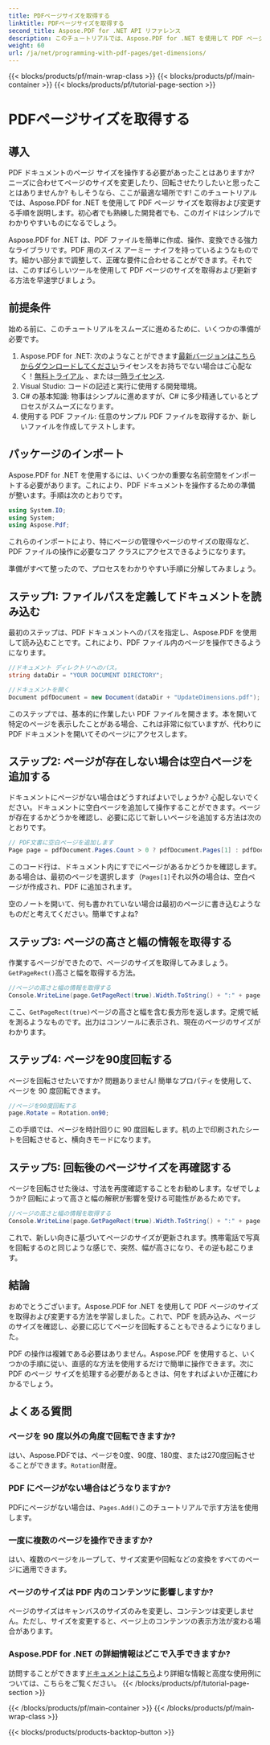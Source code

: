 ```yaml
---
title: PDFページサイズを取得する
linktitle: PDFページサイズを取得する
second_title: Aspose.PDF for .NET API リファレンス
description: このチュートリアルでは、Aspose.PDF for .NET を使用して PDF ページのサイズを取得し、操作を実行する方法について説明します。プロセス全体をガイドする詳細な手順が提供されます。
weight: 60
url: /ja/net/programming-with-pdf-pages/get-dimensions/
---
```


{{< blocks/products/pf/main-wrap-class >}}
{{< blocks/products/pf/main-container >}}
{{< blocks/products/pf/tutorial-page-section >}}

# PDFページサイズを取得する

## 導入

PDF ドキュメントのページ サイズを操作する必要があったことはありますか? ニーズに合わせてページのサイズを変更したり、回転させたりしたいと思ったことはありませんか? もしそうなら、ここが最適な場所です! このチュートリアルでは、Aspose.PDF for .NET を使用して PDF ページ サイズを取得および変更する手順を説明します。初心者でも熟練した開発者でも、このガイドはシンプルでわかりやすいものになるでしょう。

Aspose.PDF for .NET は、PDF ファイルを簡単に作成、操作、変換できる強力なライブラリです。PDF 用のスイス アーミー ナイフを持っているようなものです。細かい部分まで調整して、正確な要件に合わせることができます。それでは、このすばらしいツールを使用して PDF ページのサイズを取得および更新する方法を早速学びましょう。

## 前提条件

始める前に、このチュートリアルをスムーズに進めるために、いくつかの準備が必要です。

1.  Aspose.PDF for .NET: 次のようなことができます[最新バージョンはこちらからダウンロードしてください](https://releases.aspose.com/pdf/net/)ライセンスをお持ちでない場合はご心配なく！[無料トライアル](https://releases.aspose.com/) 、または[一時ライセンス](https://purchase.aspose.com/temporary-license/).
2. Visual Studio: コードの記述と実行に使用する開発環境。
3. C# の基本知識: 物事はシンプルに進めますが、C# に多少精通しているとプロセスがスムーズになります。
4. 使用する PDF ファイル: 任意のサンプル PDF ファイルを取得するか、新しいファイルを作成してテストします。

## パッケージのインポート

Aspose.PDF for .NET を使用するには、いくつかの重要な名前空間をインポートする必要があります。これにより、PDF ドキュメントを操作するための準備が整います。手順は次のとおりです。

```csharp
using System.IO;
using System;
using Aspose.Pdf;
```

これらのインポートにより、特にページの管理やページのサイズの取得など、PDF ファイルの操作に必要なコア クラスにアクセスできるようになります。

準備がすべて整ったので、プロセスをわかりやすい手順に分解してみましょう。

## ステップ1: ファイルパスを定義してドキュメントを読み込む

最初のステップは、PDF ドキュメントへのパスを指定し、Aspose.PDF を使用して読み込むことです。これにより、PDF ファイル内のページを操作できるようになります。

```csharp
//ドキュメント ディレクトリへのパス。
string dataDir = "YOUR DOCUMENT DIRECTORY";

//ドキュメントを開く
Document pdfDocument = new Document(dataDir + "UpdateDimensions.pdf");
```

このステップでは、基本的に作業したい PDF ファイルを開きます。本を開いて特定のページを表示したことがある場合、これは非常に似ていますが、代わりに PDF ドキュメントを開いてそのページにアクセスします。

## ステップ2: ページが存在しない場合は空白ページを追加する

ドキュメントにページがない場合はどうすればよいでしょうか? 心配しないでください。ドキュメントに空白ページを追加して操作することができます。ページが存在するかどうかを確認し、必要に応じて新しいページを追加する方法は次のとおりです。

```csharp
// PDF文書に空白ページを追加します
Page page = pdfDocument.Pages.Count > 0 ? pdfDocument.Pages[1] : pdfDocument.Pages.Add();
```

このコード行は、ドキュメント内にすでにページがあるかどうかを確認します。ある場合は、最初のページを選択します（`Pages[1]`それ以外の場合は、空白ページが作成され、PDF に追加されます。

空のノートを開いて、何も書かれていない場合は最初のページに書き込むようなものだと考えてください。簡単ですよね?

## ステップ3: ページの高さと幅の情報を取得する

作業するページができたので、ページのサイズを取得してみましょう。`GetPageRect()`高さと幅を取得する方法。

```csharp
//ページの高さと幅の情報を取得する
Console.WriteLine(page.GetPageRect(true).Width.ToString() + ":" + page.GetPageRect(true).Height.ToString());
```

ここ、`GetPageRect(true)`ページの高さと幅を含む長方形を返します。定規で紙を測るようなものです。出力はコンソールに表示され、現在のページのサイズがわかります。

## ステップ4: ページを90度回転する

ページを回転させたいですか? 問題ありません! 簡単なプロパティを使用して、ページを 90 度回転できます。

```csharp
//ページを90度回転する
page.Rotate = Rotation.on90;
```

この手順では、ページを時計回りに 90 度回転します。机の上で印刷されたシートを回転させると、横向きモードになります。

## ステップ5: 回転後のページサイズを再確認する

ページを回転させた後は、寸法を再度確認することをお勧めします。なぜでしょうか? 回転によって高さと幅の解釈が影響を受ける可能性があるためです。

```csharp
//ページの高さと幅の情報を取得する
Console.WriteLine(page.GetPageRect(true).Width.ToString() + ":" + page.GetPageRect(true).Height.ToString());
```

これで、新しい向きに基づいてページのサイズが更新されます。携帯電話で写真を回転するのと同じような感じで、突然、幅が高さになり、その逆も起こります。


## 結論

おめでとうございます。Aspose.PDF for .NET を使用して PDF ページのサイズを取得および変更する方法を学習しました。これで、PDF を読み込み、ページのサイズを確認し、必要に応じてページを回転することもできるようになりました。

PDF の操作は複雑である必要はありません。Aspose.PDF を使用すると、いくつかの手順に従い、直感的な方法を使用するだけで簡単に操作できます。次に PDF のページ サイズを処理する必要があるときは、何をすればよいか正確にわかるでしょう。

## よくある質問

### ページを 90 度以外の角度で回転できますか?
はい、Aspose.PDFでは、ページを0度、90度、180度、または270度回転させることができます。`Rotation`財産。

### PDF にページがない場合はどうなりますか?
 PDFにページがない場合は、`Pages.Add()`このチュートリアルで示す方法を使用します。

### 一度に複数のページを操作できますか?
はい、複数のページをループして、サイズ変更や回転などの変換をすべてのページに適用できます。

### ページのサイズは PDF 内のコンテンツに影響しますか?
ページのサイズはキャンバスのサイズのみを変更し、コンテンツは変更しません。ただし、サイズを変更すると、ページ上のコンテンツの表示方法が変わる場合があります。

### Aspose.PDF for .NET の詳細情報はどこで入手できますか?
訪問することができます[ドキュメントはこちら](https://reference.aspose.com/pdf/net/)より詳細な情報と高度な使用例については、こちらをご覧ください。
{{< /blocks/products/pf/tutorial-page-section >}}

{{< /blocks/products/pf/main-container >}}
{{< /blocks/products/pf/main-wrap-class >}}

{{< blocks/products/products-backtop-button >}}

